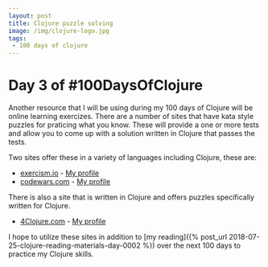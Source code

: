 ```yaml
---
layout: post
title: Clojure puzzle solving
image: /img/clojure-logo.jpg
tags:
 - 100 days of clojure
---
```


# Day 3 of #100DaysOfClojure

Another resource that I will be using during my 100 days of Clojure will be online learning exercizes. There are a number of sites that have kata style puzzles for praticing what you know.  These will provide a one or more tests and allow you to come up with a solution written in Clojure that passes the tests. 

Two sites offer these in a variety of languages including Clojure, these are:
* [exercism.io](https://exercism.io/tracks/clojure) - [My profile](https://exercism.io/profiles/jamalhansen)
* [codewars.com](https://www.codewars.com/kata/search/clojure?q=&beta=false) - [My profile](https://www.codewars.com/users/jamalhansen)

There is also a site that is written in Clojure and offers puzzles specifically written for Clojure.

* [4Clojure.com](http://www.4clojure.com/) - [My profile](http://www.4clojure.com/user/jamalhansen)

I hope to utilize these sites in addition to [my reading]({% post_url 2018-07-25-clojure-reading-materials-day-0002 %}) over the next 100 days to practice my Clojure skills. 
